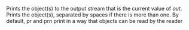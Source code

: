   Prints the object(s) to the output stream that is the current value
  of *out*.  Prints the object(s), separated by spaces if there is
  more than one.  By default, pr and prn print in a way that objects
  can be read by the reader